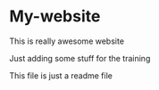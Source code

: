 # My-website

This is really awesome website

Just adding some stuff for the training

This file is just a readme file
